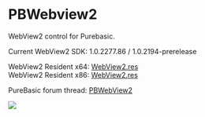 # PBWebview2

WebView2 control for Purebasic.  

Current WebView2 SDK: 1.0.2277.86 / 1.0.2194-prerelease  

WebView2 Resident x64: [WebView2.res](https://raw.githubusercontent.com/omegakode/PBWebview2/master/x64/WebView2.res)  
WebView2 Resident x86: [WebView2.res](https://raw.githubusercontent.com/omegakode/PBWebview2/master/x86/WebView2.res)  

PureBasic forum thread: [PBWebView2](https://www.purebasic.fr/english/viewtopic.php?f=7&t=75898)  

[![](https://www.paypalobjects.com/en_US/i/btn/btn_donateCC_LG.gif)](https://www.paypal.com/cgi-bin/webscr?cmd=_s-xclick&hosted_button_id=PU4CAZVWQDCBJ)
